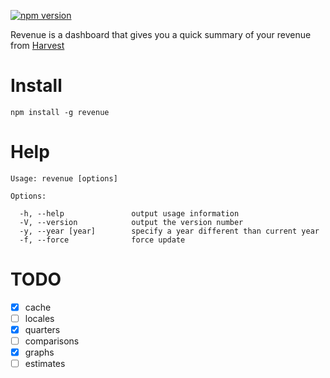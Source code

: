 [![npm version](https://badge.fury.io/js/revenue.svg)](http://badge.fury.io/js/revenue)

Revenue is a dashboard that gives you a quick summary of your revenue from [Harvest](https://www.getharvest.com/)

# Install

    npm install -g revenue
    
# Help

    Usage: revenue [options]

    Options:

      -h, --help               output usage information
      -V, --version            output the version number
      -y, --year [year]        specify a year different than current year
      -f, --force              force update


# TODO

* [x] cache
* [ ] locales
* [x] quarters
* [ ] comparisons
* [x] graphs
* [ ] estimates

